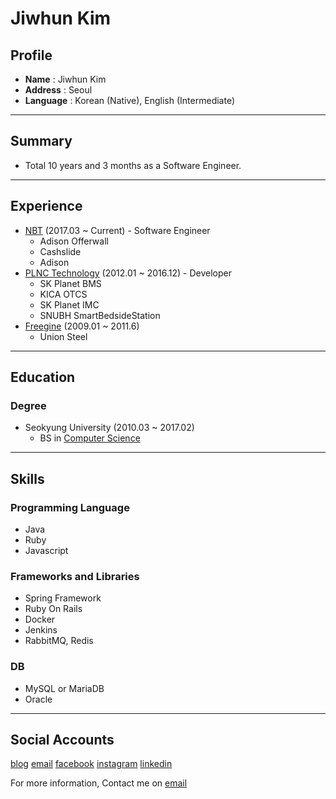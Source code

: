 # Jiwhun Kim

## Profile
* **Name** : Jiwhun Kim
* **Address** : Seoul
* **Language** : Korean (Native), English (Intermediate)

----

## Summary
- Total 10 years and 3 months as a Software Engineer.

----

## Experience
- <a href="http://www.nbt.com/" target="_blank">NBT</a> (2017.03 ~ Current) - Software Engineer
    - Adison Offerwall
    - Cashslide
    - Adison
- <a href="http://www.plnc.co.kr/" target="_blank">PLNC Technology</a> (2012.01 ~ 2016.12) - Developer
    - SK Planet BMS
    - KICA OTCS
    - SK Planet IMC
    - SNUBH SmartBedsideStation
- <a href="http://www.freegine.com/" target="_blank">Freegine</a> (2009.01 ~ 2011.6)
    - Union Steel 

----

## Education
### Degree
- Seokyung University (2010.03 ~ 2017.02)
  - BS in <a href="https://cs.skuniv.ac.kr/" target="_blank">Computer Science</a>

----

## Skills

### Programming Language
- Java
- Ruby
- Javascript

### Frameworks and Libraries
- Spring Framework
- Ruby On Rails
- Docker
- Jenkins
- RabbitMQ, Redis

### DB
- MySQL or MariaDB
- Oracle

----

## Social Accounts

<a href="https://jiwhunkim.github.io" target="_blank">blog</a>
<a href="mailto:jiwhun.kim@outlook.com" target="_blank">email</a>
<a href="https://facebook.com/jiwhun.kim" target="_blank">facebook</a>
<a href="https://instagram.com/jiwhun.kim" target="_blank">instagram</a>
<a href="https://linkedin.com/in/jiwhunkim" target="_blank">linkedin</a>

For more information, Contact me on <a href="mailto:jiwhun.kim@outlook.com">email</a>